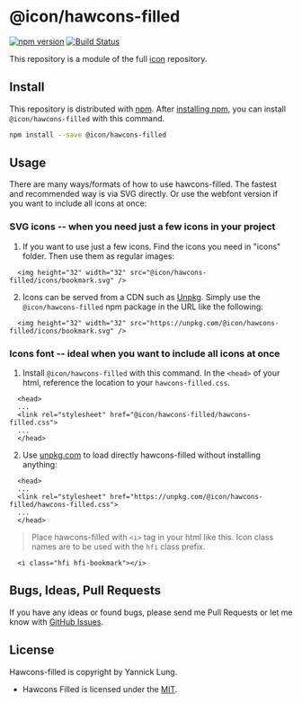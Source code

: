 # @icon/hawcons-filled

[![npm version](https://img.shields.io/npm/v/@icon/hawcons-filled.svg)](https://www.npmjs.org/package/@icon/hawcons-filled)
[![Build Status](https://travis-ci.org/icon/icon.svg?branch=master)](https://travis-ci.org/icon/icon)

This repository is a module of the full [icon][icon] repository.

## Install

This repository is distributed with [npm]. After [installing npm][install-npm], you can install `@icon/hawcons-filled` with this command.

```bash
npm install --save @icon/hawcons-filled
```

## Usage

There are many ways/formats of how to use hawcons-filled. The fastest and recommended way is via SVG directly. Or use the webfont version if you want to include all icons at once:

### SVG icons -- when you need just a few icons in your project

  1. If you want to use just a few icons. Find the icons you need in "icons" folder. Then use them as regular images:

```
  <img height="32" width="32" src="@icon/hawcons-filled/icons/bookmark.svg" />
```

  2. Icons can be served from a CDN such as [Unpkg][Unpkg]. Simply use the `@icon/hawcons-filled` npm package in the URL like the following:

```
  <img height="32" width="32" src="https://unpkg.com/@icon/hawcons-filled/icons/bookmark.svg" />
```

### Icons font -- ideal when you want to include all icons at once

  1. Install `@icon/hawcons-filled` with this command. In the `<head>` of your html, reference the location to your `hawcons-filled.css`.

```
  <head>
  ...
  <link rel="stylesheet" href="@icon/hawcons-filled/hawcons-filled.css">
  ...
  </head>
```

  2. Use [unpkg.com][Unpkg] to load directly hawcons-filled without installing anything:

```
  <head>
  ...
  <link rel="stylesheet" href="https://unpkg.com/@icon/hawcons-filled/hawcons-filled.css">
  ...
  </head>
```

> Place hawcons-filled with `<i>` tag in your html like this. Icon class names are to be used with the `hfi` class prefix.

```
  <i class="hfi hfi-bookmark"></i>
```


## Bugs, Ideas, Pull Requests

If you have any ideas or found bugs, please send me Pull Requests or let me know with [GitHub Issues][github issues].

## License

Hawcons-filled is copyright by Yannick Lung.

- Hawcons Filled is licensed under the [MIT][license].

[license]: https://github.com/thecreation/icons/blob/master/modules/hawcons-filled/LICENSE
[icon]: https://github.com/thecreation/icons
[npm]: https://www.npmjs.com/
[install-npm]: https://docs.npmjs.com/getting-started/installing-node
[sass]: http://sass-lang.com/
[github issues]: https://github.com/thecreation/icons/issues
[Unpkg]: https://unpkg.com